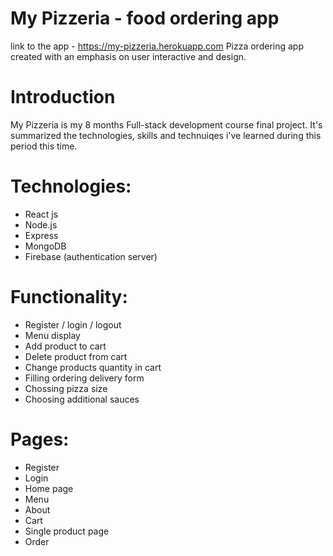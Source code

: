 # My Pizzeria - food ordering app

link to the app - https://my-pizzeria.herokuapp.com
Pizza ordering app created with an emphasis on user interactive and design.

# Introduction
My Pizzeria is my 8 months Full-stack development course final project.
It's summarized the technologies, skills and technuiqes i've learned during this period this time.

# Technologies:
- React js
- Node.js
- Express
- MongoDB
- Firebase (authentication server)

# Functionality:
- Register / login / logout
- Menu display
- Add product to cart
- Delete product from cart
- Change products quantity in cart
- Filling ordering delivery form
- Chossing pizza size
- Choosing additional sauces

# Pages:
- Register
- Login
- Home page
- Menu
- About
- Cart
- Single product page
- Order

